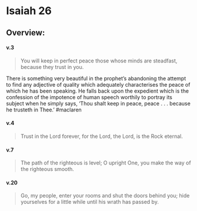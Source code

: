 # Isaiah 26

## Overview:



#### v.3
>You will keep in perfect peace those whose minds are steadfast, because they trust in you.

There is something very beautiful in the prophet’s abandoning the attempt to find any adjective of quality which adequately characterises the peace of which he has been speaking. He falls back upon the expedient which is the confession of the impotence of human speech worthily to portray its subject when he simply says, ‘Thou shalt keep in peace, peace . . . because he trusteth in Thee.’
#maclaren 

#### v.4
>Trust in the Lord forever, for the Lord, the Lord, is the Rock eternal.

#### v.7
>The path of the righteous is level; O upright One, you make the way of the righteous smooth.

#### v.20
>Go, my people, enter your rooms and shut the doors behind you; hide yourselves for a little while until his wrath has passed by.

